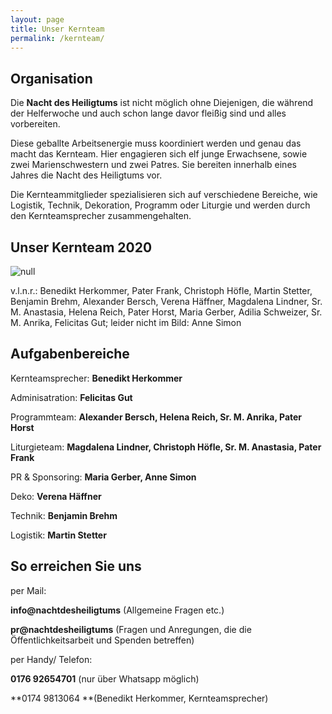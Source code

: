 ```yaml
---
layout: page
title: Unser Kernteam
permalink: /kernteam/
---
```

## Organisation

Die <strong>Nacht des Heiligtums</strong> ist nicht möglich ohne Diejenigen, die während der Helferwoche und auch schon lange davor fleißig sind und alles vorbereiten.

Diese geballte Arbeitsenergie muss koordiniert werden und genau das macht das Kernteam. Hier engagieren sich elf junge Erwachsene, sowie zwei Marienschwestern und zwei Patres. Sie bereiten innerhalb eines Jahres die Nacht des Heiligtums vor.

Die Kernteammitglieder spezialisieren sich auf verschiedene Bereiche, wie Logistik, Technik, Dekoration, Programm oder Liturgie und werden durch den Kernteamsprecher zusammengehalten.

## Unser Kernteam 2020

![null](/assets/uploads/kt-treffen-2-.jpeg)

v.l.n.r.: Benedikt Herkommer, Pater Frank, Christoph Höfle, Martin Stetter, Benjamin Brehm, Alexander Bersch, Verena Häffner, Magdalena Lindner, Sr. M. Anastasia, Helena Reich, Pater Horst, Maria Gerber, Adilia Schweizer, Sr. M. Anrika, Felicitas Gut; leider nicht im Bild: Anne Simon

## Aufgabenbereiche

Kernteamsprecher: **Benedikt Herkommer**

Adminisatration: **Felicitas Gut**

Programmteam: **Alexander Bersch, Helena Reich, Sr. M. Anrika, Pater Horst**

Liturgieteam: **Magdalena Lindner, Christoph Höfle, Sr. M. Anastasia, Pater Frank**

PR & Sponsoring: **Maria Gerber, Anne Simon**

Deko: **Verena Häffner**

Technik: **Benjamin Brehm**

Logistik: **Martin Stetter**



## So erreichen Sie uns

per Mail: 

**info@nachtdesheiligtums** (Allgemeine Fragen etc.)

**pr@nachtdesheiligtums** (Fragen und Anregungen, die die Öffentlichkeitsarbeit                 und Spenden betreffen)

per Handy/ Telefon:

**0176 92654701** (nur über Whatsapp möglich)

**0174 9813064 **(Benedikt Herkommer, Kernteamsprecher)
